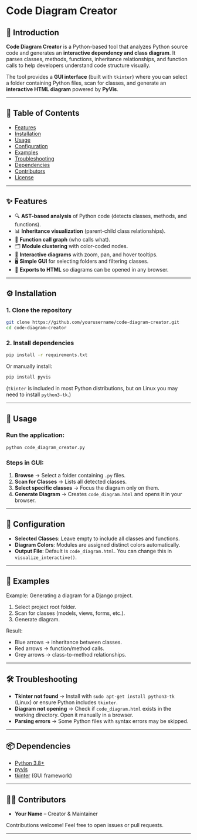 # Code Diagram Creator

## 📖 Introduction

**Code Diagram Creator** is a Python-based tool that analyzes Python source code and generates an **interactive dependency and class diagram**. It parses classes, methods, functions, inheritance relationships, and function calls to help developers understand code structure visually.

The tool provides a **GUI interface** (built with `tkinter`) where you can select a folder containing Python files, scan for classes, and generate an **interactive HTML diagram** powered by **PyVis**.

---

## 📑 Table of Contents

* [Features](#-features)
* [Installation](#-installation)
* [Usage](#-usage)
* [Configuration](#-configuration)
* [Examples](#-examples)
* [Troubleshooting](#-troubleshooting)
* [Dependencies](#-dependencies)
* [Contributors](#-contributors)
* [License](#-license)

---

## ✨ Features

* 🔍 **AST-based analysis** of Python code (detects classes, methods, and functions).
* 📊 **Inheritance visualization** (parent-child class relationships).
* 🔗 **Function call graph** (who calls what).
* 🗂️ **Module clustering** with color-coded nodes.
* 🎨 **Interactive diagrams** with zoom, pan, and hover tooltips.
* 🖥️ **Simple GUI** for selecting folders and filtering classes.
* 📂 **Exports to HTML** so diagrams can be opened in any browser.

---

## ⚙️ Installation

### 1. Clone the repository

```bash
git clone https://github.com/yourusername/code-diagram-creator.git
cd code-diagram-creator
```

### 2. Install dependencies

```bash
pip install -r requirements.txt
```

Or manually install:

```bash
pip install pyvis
```

(`tkinter` is included in most Python distributions, but on Linux you may need to install `python3-tk`.)

---

## 🚀 Usage

### Run the application:

```bash
python code_diagram_creator.py
```

### Steps in GUI:

1. **Browse** → Select a folder containing `.py` files.
2. **Scan for Classes** → Lists all detected classes.
3. **Select specific classes** → Focus the diagram only on them.
4. **Generate Diagram** → Creates `code_diagram.html` and opens it in your browser.

---

## 🔧 Configuration

* **Selected Classes**: Leave empty to include all classes and functions.
* **Diagram Colors**: Modules are assigned distinct colors automatically.
* **Output File**: Default is `code_diagram.html`. You can change this in `visualize_interactive()`.

---

## 📂 Examples

Example: Generating a diagram for a Django project.

1. Select project root folder.
2. Scan for classes (models, views, forms, etc.).
3. Generate diagram.

Result:

* Blue arrows → inheritance between classes.
* Red arrows → function/method calls.
* Grey arrows → class-to-method relationships.

---

## 🛠️ Troubleshooting

* **Tkinter not found** → Install with `sudo apt-get install python3-tk` (Linux) or ensure Python includes `tkinter`.
* **Diagram not opening** → Check if `code_diagram.html` exists in the working directory. Open it manually in a browser.
* **Parsing errors** → Some Python files with syntax errors may be skipped.

---

## 📦 Dependencies

* [Python 3.8+](https://www.python.org/)
* [pyvis](https://pyvis.readthedocs.io/)
* [tkinter](https://docs.python.org/3/library/tkinter.html) (GUI framework)

---

## 👨‍💻 Contributors

* **Your Name** – Creator & Maintainer

Contributions welcome! Feel free to open issues or pull requests.

---